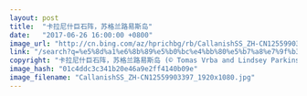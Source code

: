 ```yaml
---
layout: post
title:  "卡拉尼什巨石阵，苏格兰路易斯岛"
date:   "2017-06-26 16:00:00 +0800"
image_url: "http://cn.bing.com/az/hprichbg/rb/CallanishSS_ZH-CN12559903397_1920x1080.jpg"
link: "/search?q=%e5%8d%a1%e6%8b%89%e5%b0%bc%e4%bb%80%e5%b7%a8%e7%9f%b3%e9%98%b5&form=hpcapt&mkt=zh-cn"
copyright: "卡拉尼什巨石阵，苏格兰路易斯岛 (© Tomas Vrba and Lindsey Parkinson/500px)"
image_hash: "01c4ddc3c341b20e46a9e2ff4140b09e"
image_filename: "CallanishSS_ZH-CN12559903397_1920x1080.jpg"
---
```


